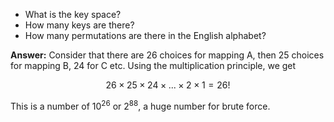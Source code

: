 - What is the key space? 
- How many keys are there?
- How many permutations are there in the English alphabet?

**Answer:**
Consider that there are 26 choices for mapping A, then 25 choices for mapping B, 24 for C etc. Using the multiplication principle, we get

$$ 26 \times 25 \times 24 \times ... \times 2 \times 1 = 26! $$

This is a number of $10^{26}$ or $2^{88}$, a huge number for brute force.


